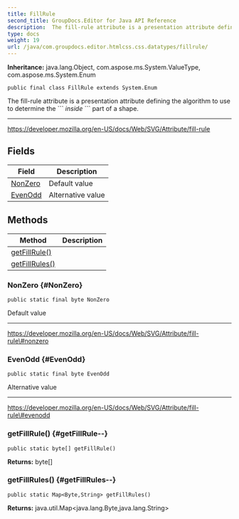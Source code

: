 ```yaml
---
title: FillRule
second_title: GroupDocs.Editor for Java API Reference
description:  The fill-rule attribute is a presentation attribute defining the algorithm to use to determine the iinside part of a shape.
type: docs
weight: 19
url: /java/com.groupdocs.editor.htmlcss.css.datatypes/fillrule/
---
```

**Inheritance:**
java.lang.Object, com.aspose.ms.System.ValueType, com.aspose.ms.System.Enum
```
public final class FillRule extends System.Enum
```

The fill-rule attribute is a presentation attribute defining the algorithm to use to determine the \`\`\` *inside* \`\`\` part of a shape.

--------------------

https://developer.mozilla.org/en-US/docs/Web/SVG/Attribute/fill-rule
## Fields

| Field | Description |
| --- | --- |
| [NonZero](#NonZero) | Default value |
| [EvenOdd](#EvenOdd) | Alternative value |
## Methods

| Method | Description |
| --- | --- |
| [getFillRule()](#getFillRule--) |  |
| [getFillRules()](#getFillRules--) |  |
### NonZero {#NonZero}
```
public static final byte NonZero
```


Default value

--------------------

https://developer.mozilla.org/en-US/docs/Web/SVG/Attribute/fill-rule\#nonzero

### EvenOdd {#EvenOdd}
```
public static final byte EvenOdd
```


Alternative value

--------------------

https://developer.mozilla.org/en-US/docs/Web/SVG/Attribute/fill-rule\#evenodd

### getFillRule() {#getFillRule--}
```
public static byte[] getFillRule()
```




**Returns:**
byte[]
### getFillRules() {#getFillRules--}
```
public static Map<Byte,String> getFillRules()
```




**Returns:**
java.util.Map<java.lang.Byte,java.lang.String>
